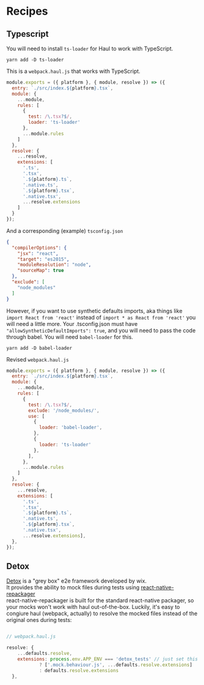 # Recipes

## Typescript
You will need to install `ts-loader` for Haul to work with TypeScript.

```yarn add -D ts-loader```

This is a `webpack.haul.js` that works with TypeScript.
```javascript
module.exports = ({ platform }, { module, resolve }) => ({
  entry: `./src/index.${platform}.tsx`,
  module: {
    ...module,
    rules: [
      {
        test: /\.tsx?$/,
        loader: 'ts-loader'
      },
      ...module.rules
    ]
  },
  resolve: {
    ...resolve,
    extensions: [
      '.ts',
      '.tsx',
      `.${platform}.ts`,
      '.native.ts',
      `.${platform}.tsx`,
      '.native.tsx',
      ...resolve.extensions
    ]
  }
});
```

And a corresponding (example) `tsconfig.json`
```json
{
  "compilerOptions": {
    "jsx": "react",
    "target": "es2015",
    "moduleResolution": "node",
    "sourceMap": true
  },
  "exclude": [
    "node_modules"
  ]
}
```


However, if you want to use synthetic defaults imports,
aka things like `import React from 'react'` instead of `import * as React from 'react'`
you will need a little more.
Your .tsconfig.json must have `"allowSyntheticDefaultImports": true`,
and you will need to pass the code through babel.
You will need `babel-loader` for this.

```yarn add -D babel-loader```

Revised `webpack.haul.js`

```javascript
module.exports = ({ platform }, { module, resolve }) => ({
  entry: `./src/index.${platform}.tsx`,
  module: {
    ...module,
    rules: [
      {
        test: /\.tsx?$/,
        exclude: '/node_modules/',
        use: [
          {
            loader: 'babel-loader',
          },
          {
            loader: 'ts-loader'
          },
        ],
      },
      ...module.rules
    ]
  },
  resolve: {
    ...resolve,
    extensions: [
      '.ts',
      '.tsx',
      `.${platform}.ts`,
      '.native.ts',
      `.${platform}.tsx`,
      '.native.tsx',
      ...resolve.extensions],
  },
});
```

## Detox
[Detox](https://github.com/wix/detox) is a "grey box" e2e framework developed by wix.  
It provides the ability to mock files during tests using [react-native-repackager](https://github.com/wix/react-native-repackager)  
react-native-repackager is built for the standard react-native packager, so your mocks won't work with haul out-of-the-box. Luckily, it's easy to congiure haul (webpack, actually) to resolve the mocked files instead of the original ones during tests: 

```javascript

// webpack.haul.js

resolve: {
    ...defaults.resolve,
    extensions: process.env.APP_ENV === 'detox_tests' // just set this env var before running haul
            ? ['.mock.behaviour.js', ...defaults.resolve.extensions]
            : defaults.resolve.extensions
  },


```
